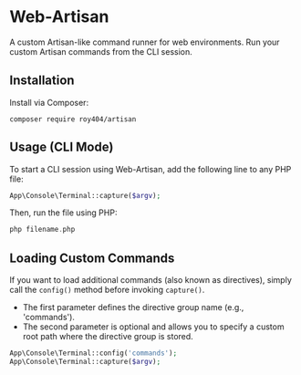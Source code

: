 # Web-Artisan
A custom Artisan-like command runner for web environments. Run your custom Artisan commands from the CLI session.

## Installation
Install via Composer:
```
composer require roy404/artisan
```

## Usage (CLI Mode)

To start a CLI session using Web-Artisan, add the following line to any PHP file:

```php
App\Console\Terminal::capture($argv);
```

Then, run the file using PHP:
```php
php filename.php
```

## Loading Custom Commands
If you want to load additional commands (also known as directives), simply call the `config()` method before invoking `capture()`.

* The first parameter defines the directive group name (e.g., 'commands').
* The second parameter is optional and allows you to specify a custom root path where the directive group is stored.

```php
App\Console\Terminal::config('commands');
App\Console\Terminal::capture($argv);
```

